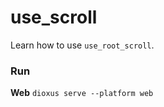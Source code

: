 # use_scroll

Learn how to use `use_root_scroll`.


### Run

**Web**
```dioxus serve --platform web```
